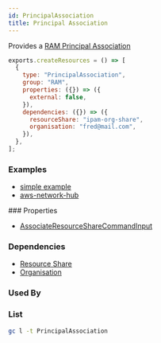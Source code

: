 ```yaml
---
id: PrincipalAssociation
title: Principal Association
---
```


Provides a [RAM Principal Association](https://console.aws.amazon.com/ram/home?#Home:)

```js
exports.createResources = () => [
  {
    type: "PrincipalAssociation",
    group: "RAM",
    properties: ({}) => ({
      external: false,
    }),
    dependencies: ({}) => ({
      resourceShare: "ipam-org-share",
      organisation: "fred@mail.com",
    }),
  },
];
```

### Examples

- [simple example](https://github.com/grucloud/grucloud/tree/main/examples/aws/RAM/resource-share)
- [aws-network-hub](https://github.com/grucloud/grucloud/tree/main/examples/aws/aws-samples/aws-network-hub-for-terraform)

### Properties

- [AssociateResourceShareCommandInput](https://docs.aws.amazon.com/AWSJavaScriptSDK/v3/latest/clients/client-ram/interfaces/associateresourcesharecommandinput.html)

### Dependencies

- [Resource Share](./ResourceShare.md)
- [Organisation](../Organisations/Organisation.md)

### Used By

### List

```sh
gc l -t PrincipalAssociation
```

```txt

```

